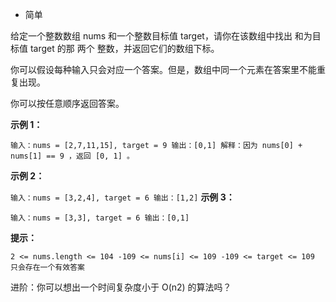* 简单

给定一个整数数组 nums 和一个整数目标值 target，请你在该数组中找出 和为目标值 target  的那 两个 整数，并返回它们的数组下标。

你可以假设每种输入只会对应一个答案。但是，数组中同一个元素在答案里不能重复出现。

你可以按任意顺序返回答案。

**示例 1：**

`输入：nums = [2,7,11,15], target = 9
输出：[0,1]
解释：因为 nums[0] + nums[1] == 9 ，返回 [0, 1] 。`

**示例 2：**

`输入：nums = [3,2,4], target = 6
输出：[1,2]`
**示例 3：**

`输入：nums = [3,3], target = 6
输出：[0,1]`


**提示：**

`2 <= nums.length <= 104
-109 <= nums[i] <= 109
-109 <= target <= 109
只会存在一个有效答案`


进阶：你可以想出一个时间复杂度小于 O(n2) 的算法吗？